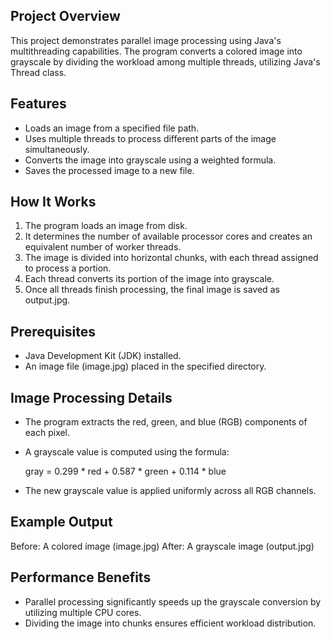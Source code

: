 ## Project Overview

This project demonstrates parallel image processing using Java's multithreading capabilities. The program converts a colored image into grayscale by dividing the workload among multiple threads, utilizing Java's Thread class.

## Features

- Loads an image from a specified file path.
- Uses multiple threads to process different parts of the image simultaneously.
- Converts the image into grayscale using a weighted formula.
- Saves the processed image to a new file.

## How It Works

1. The program loads an image from disk.
2. It determines the number of available processor cores and creates an equivalent number of worker threads.
3. The image is divided into horizontal chunks, with each thread assigned to process a portion.
4. Each thread converts its portion of the image into grayscale.
5. Once all threads finish processing, the final image is saved as output.jpg.

## Prerequisites

- Java Development Kit (JDK) installed.
- An image file (image.jpg) placed in the specified directory.

## Image Processing Details

- The program extracts the red, green, and blue (RGB) components of each pixel.
- A grayscale value is computed using the formula:


    gray = 0.299 * red + 0.587 * green + 0.114 * blue


- The new grayscale value is applied uniformly across all RGB channels.

## Example Output

Before: A colored image (image.jpg) After: A grayscale image (output.jpg)

## Performance Benefits

- Parallel processing significantly speeds up the grayscale conversion by utilizing multiple CPU cores.
- Dividing the image into chunks ensures efficient workload distribution.